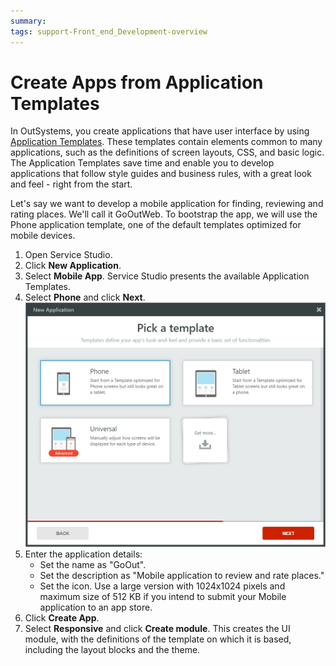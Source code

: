 ```yaml
---
summary: 
tags: support-Front_end_Development-overview
---
```


# Create Apps from Application Templates

In OutSystems, you create applications that have user interface by using [Application Templates](<../develop/application-templates/intro.md>). These templates contain elements common to many applications, such as the definitions of screen layouts, CSS, and basic logic. The Application Templates save time and enable you to develop applications that follow style guides and business rules, with a great look and feel - right from the start.

Let's say we want to develop a mobile application for finding, reviewing and rating places. We'll call it GoOutWeb. To bootstrap the app, we will use the Phone application template, one of the default templates optimized for mobile devices.

1. Open Service Studio.
2. Click **New Application**.
3. Select **Mobile App**. Service Studio presents the available Application Templates.
4. Select **Phone** and click **Next**.
![](images/mobile-application-template-selection.png)
5. Enter the application details:
    * Set the name as "GoOut".
    * Set the description as "Mobile application to review and rate places."
    * Set the icon. Use a large version with 1024x1024 pixels and maximum size of 512 KB if you intend to submit your Mobile application to an app store.
6. Click **Create App**.
7. Select **Responsive** and click **Create module**. This creates the UI module, with the definitions of the template on which it is based, including the layout blocks and the theme.
